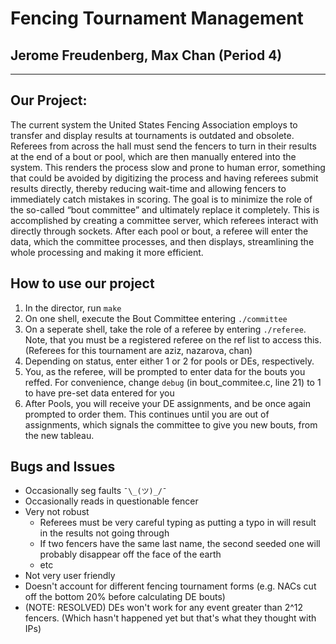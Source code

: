 # Fencing Tournament Management
## Jerome Freudenberg, Max Chan (Period 4)
---
## Our Project:

The current system the United States Fencing Association employs to transfer and display results at tournaments is outdated and obsolete. Referees from across the hall must send the fencers to turn in their results at the end of a bout or pool, which are then manually entered into the system. This renders the process slow and prone to human error, something that could be avoided by digitizing the process and having referees submit results directly, thereby reducing wait-time and allowing fencers to immediately catch mistakes in scoring. The goal is to minimize the role of the so-called “bout committee” and ultimately replace it completely.  This is accomplished by creating a committee server, which referees interact with directly through sockets. After each pool or bout, a referee will enter the data, which the committee processes, and then displays, streamlining the whole processing and making it more efficient.

## How to use our project

1) In the director, run `make`
2) On one shell, execute the Bout Committee entering `./committee`
3) On a seperate shell, take the role of a referee by entering `./referee`.  Note, that you must be a registered referee on the ref list to access this.  (Referees for this tournament are aziz, nazarova, chan)
4) Depending on status, enter either 1 or 2 for pools or DEs, respectively.
5) You, as the referee, will be prompted to enter data for the bouts you reffed.  For convenience, change `debug` (in bout_commitee.c, line 21) to 1 to have pre-set data entered for you
6) After Pools, you will receive your DE assignments, and be once again prompted to order them.  This continues until you are out of assignments, which signals the committee to give you new bouts, from the new tableau.

## Bugs and Issues
* Occasionally seg faults ` ¯\_(ツ)_/¯ `
* Occasionally reads in questionable fencer
* Very not robust
  * Referees must be very careful typing as putting a typo in will result in the results not going through
  * If two fencers have the same last name, the second seeded one will probably disappear off the face of the earth
  * etc
* Not very user friendly
* Doesn't account for different fencing tournament forms (e.g. NACs cut off the bottom 20% before calculating DE bouts)
* (NOTE: RESOLVED) DEs won't work for any event greater than 2^12 fencers. (Which hasn't happened yet but that's what they thought with IPs)
